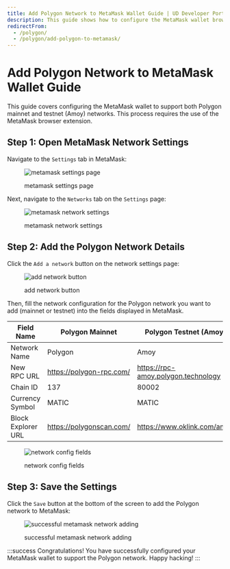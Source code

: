 ```yaml
---
title: Add Polygon Network to MetaMask Wallet Guide | UD Developer Portal
description: This guide shows how to configure the MetaMask wallet browser extension to support both Polygon mainnet and testnet (Amoy) networks.
redirectFrom:
  - /polygon/
  - /polygon/add-polygon-to-metamask/
---
```


# Add Polygon Network to MetaMask Wallet Guide

This guide covers configuring the MetaMask wallet to support both Polygon mainnet and testnet (Amoy) networks. This process requires the use of the MetaMask browser extension.

## Step 1: Open MetaMask Network Settings

Navigate to the `Settings` tab in MetaMask:

<figure>

![metamask settings page](/images/metamask-settings-page.png '#width=50%')

<figcaption>metamask settings page</figcaption>
</figure>

Next, navigate to the `Networks` tab on the `Settings` page:

<figure>

![metamask network settings](/images/metamask-network-settings.png)

<figcaption>metamask network settings</figcaption>
</figure>

## Step 2: Add the Polygon Network Details

Click the `Add a network` button on the network settings page:

<figure>

![add network button](/images/add-network-button.png)

<figcaption>add network button</figcaption>
</figure>

Then, fill the network configuration for the Polygon network you want to add (mainnet or testnet) into the fields displayed in MetaMask.

| Field Name | Polygon Mainnet | Polygon Testnet (Amoy)              |
| - | - |-------------------------------------|
| Network Name | Polygon | Amoy                                |
| New RPC URL | https://polygon-rpc.com/ | https://rpc-amoy.polygon.technology |
| Chain ID | 137 | 80002                               |
| Currency Symbol | MATIC | MATIC                               |
| Block Explorer URL | https://polygonscan.com/ | https://www.oklink.com/amoy      |

<figure>

![network config fields](/images/network-config-fields.png)

<figcaption>network config fields</figcaption>
</figure>

## Step 3: Save the Settings

Click the `Save` button at the bottom of the screen to add the Polygon network to MetaMask:

<figure>

![successful metamask network adding](/images/successful-metamask-network-adding.png '#width=50%')

<figcaption>successful metamask network adding</figcaption>
</figure>

:::success Congratulations!
You have successfully configured your MetaMask wallet to support the Polygon network. Happy hacking!
:::
